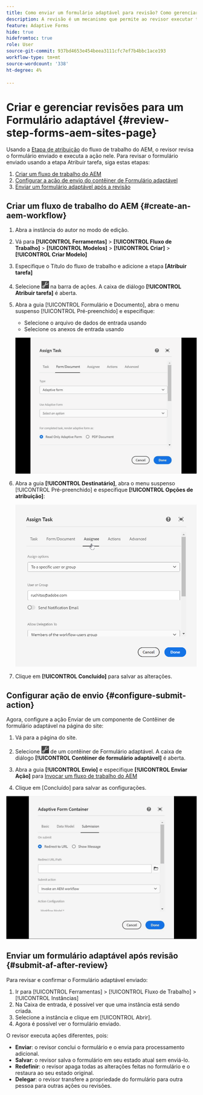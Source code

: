 ```yaml
---
title: Como enviar um formulário adaptável para revisão? Como gerenciar revisões para um formulário adaptável do aem?
description: A revisão é um mecanismo que permite ao revisor executar tarefas diferentes para formulários adaptáveis usando a etapa Atribuir tarefa.
feature: Adaptive Forms
hide: true
hidefromtoc: true
role: User
source-git-commit: 937bd4653e454beea3111cfc7ef7b4bbc1ace193
workflow-type: tm+mt
source-wordcount: '338'
ht-degree: 4%

---
```



# Criar e gerenciar revisões para um Formulário adaptável {#review-step-forms-aem-sites-page}

Usando a [Etapa de atribuição](https://experienceleague.adobe.com/docs/experience-manager-cloud-service/content/forms/create-form-centric-workflows/aem-forms-workflow-step-reference.html?lang=pt-BR#assign-task-step) do fluxo de trabalho do AEM, o revisor revisa o formulário enviado e executa a ação nele. Para revisar o formulário enviado usando a etapa Atribuir tarefa, siga estas etapas:

1. [Criar um fluxo de trabalho do AEM](#create-an-aem-workflow)
1. [Configurar a ação de envio do contêiner de Formulário adaptável](#configure-submit-action)
1. [Enviar um formulário adaptável após a revisão](#submit-af-after-review)

## Criar um fluxo de trabalho do AEM {#create-an-aem-workflow}

1. Abra a instância do autor no modo de edição.
1. Vá para **[!UICONTROL Ferramentas]** > **[!UICONTROL Fluxo de Trabalho]** > **[!UICONTROL Modelos]** > **[!UICONTROL Criar]** > **[!UICONTROL Criar Modelo]**
1. Especifique o Título do fluxo de trabalho e adicione a etapa **[Atribuir tarefa]**
1. Selecione ![settings_icon](assets/settings_icon.png) na barra de ações. A caixa de diálogo **[!UICONTROL Atribuir tarefa]** é aberta.
1. Abra a guia [!UICONTROL Formulário e Documento], abra o menu suspenso [!UICONTROL Pré-preenchido] e especifique:

   * Selecione o arquivo de dados de entrada usando
   * Selecione os anexos de entrada usando

   ![Etapa de revisão](/help/forms/assets/assigntask-review1.gif)

1. Abra a guia **[!UICONTROL Destinatário]**, abra o menu suspenso [!UICONTROL Pré-preenchido] e especifique **[!UICONTROL Opções de atribuição]**:

   ![Etapa de revisão](/help/forms/assets/review-assignstep.png)

1. Clique em **[!UICONTROL Concluído]** para salvar as alterações.

## Configurar ação de envio {#configure-submit-action}

Agora, configure a ação Enviar de um componente de Contêiner de formulário adaptável na página do site:

1. Vá para a página do site.
1. Selecione ![settings_icon](assets/settings_icon.png) de um contêiner de Formulário adaptável. A caixa de diálogo **[!UICONTROL Contêiner de formulário adaptável]** é aberta.
1. Abra a guia **[!UICONTROL Envio]** e especifique **[!UICONTROL Enviar Ação]** para [Invocar um fluxo de trabalho do AEM](https://experienceleague.adobe.com/docs/experience-manager-cloud-service/content/forms/adaptive-forms-authoring/authoring-adaptive-forms-foundation-components/configure-submit-actions-and-metadata-submission/configuring-submit-actions.html?lang=pt-BR#invoke-an-aem-workflow)

1. Clique em [Concluído] para salvar as configurações.

![submissiontab-reviewstep](/help/forms/assets/submissiontab-reviewstep.gif)

## Enviar um formulário adaptável após revisão {#submit-af-after-review}

Para revisar e confirmar o Formulário adaptável enviado:

1. Ir para [!UICONTROL Ferramentas] > [!UICONTROL Fluxo de Trabalho] > [!UICONTROL Instâncias]
1. Na Caixa de entrada, é possível ver que uma instância está sendo criada.
1. Selecione a instância e clique em [!UICONTROL Abrir].
1. Agora é possível ver o formulário enviado.

O revisor executa ações diferentes, pois:

* **Enviar**: o revisor conclui o formulário e o envia para processamento adicional.
* **Salvar**: o revisor salva o formulário em seu estado atual sem enviá-lo.
* **Redefinir**: o revisor apaga todas as alterações feitas no formulário e o restaura ao seu estado original.
* **Delegar**: o revisor transfere a propriedade do formulário para outra pessoa para outras ações ou revisões.
